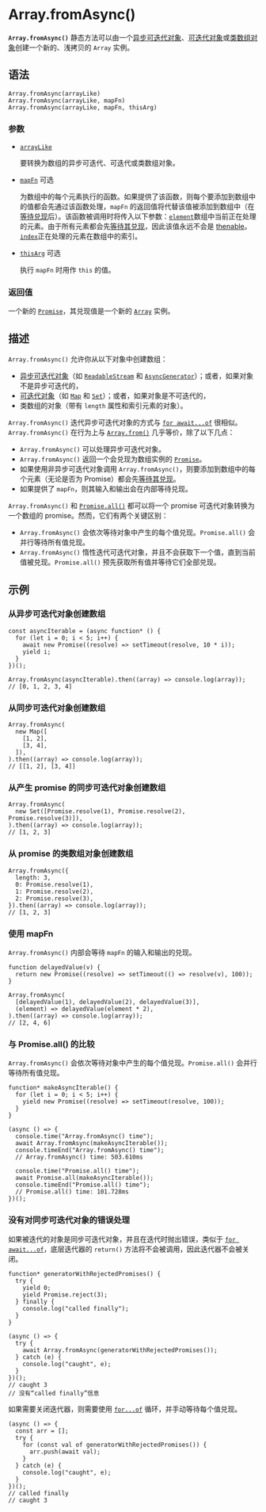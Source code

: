 # Array.fromAsync()

**`Array.fromAsync()`** 静态方法可以由一个[异步可迭代对象](https://developer.mozilla.org/zh-CN/docs/Web/JavaScript/Reference/Iteration_protocols#异步迭代器和异步可迭代协议)、[可迭代对象](https://developer.mozilla.org/zh-CN/docs/Web/JavaScript/Reference/Iteration_protocols#可迭代协议)或[类数组对象](https://developer.mozilla.org/zh-CN/docs/Web/JavaScript/Guide/Indexed_collections#使用类数组对象)创建一个新的、浅拷贝的 `Array` 实例。

## 语法



```
Array.fromAsync(arrayLike)
Array.fromAsync(arrayLike, mapFn)
Array.fromAsync(arrayLike, mapFn, thisArg)
```

### 参数

-   [`arrayLike`](https://developer.mozilla.org/zh-CN/docs/Web/JavaScript/Reference/Global_Objects/Array/fromAsync#arraylike)

    要转换为数组的异步可迭代、可迭代或类数组对象。

-   [`mapFn`](https://developer.mozilla.org/zh-CN/docs/Web/JavaScript/Reference/Global_Objects/Array/fromAsync#mapfn) 可选

    为数组中的每个元素执行的函数。如果提供了该函数，则每个要添加到数组中的值都会先通过该函数处理，`mapFn` 的返回值将代替该值被添加到数组中（在[等待兑现](https://developer.mozilla.org/zh-CN/docs/Web/JavaScript/Reference/Operators/await)后）。该函数被调用时将传入以下参数：[`element`](https://developer.mozilla.org/zh-CN/docs/Web/JavaScript/Reference/Global_Objects/Array/fromAsync#element)数组中当前正在处理的元素。由于所有元素都会先[等待其兑现](https://developer.mozilla.org/zh-CN/docs/Web/JavaScript/Reference/Operators/await)，因此该值永远不会是 [thenable](https://developer.mozilla.org/zh-CN/docs/Web/JavaScript/Reference/Global_Objects/Promise#thenable)。[`index`](https://developer.mozilla.org/zh-CN/docs/Web/JavaScript/Reference/Global_Objects/Array/fromAsync#index)正在处理的元素在数组中的索引。

-   [`thisArg`](https://developer.mozilla.org/zh-CN/docs/Web/JavaScript/Reference/Global_Objects/Array/fromAsync#thisarg) 可选

    执行 `mapFn` 时用作 `this` 的值。

### 返回值

一个新的 [`Promise`](https://developer.mozilla.org/zh-CN/docs/Web/JavaScript/Reference/Global_Objects/Promise)，其兑现值是一个新的 [`Array`](https://developer.mozilla.org/zh-CN/docs/Web/JavaScript/Reference/Global_Objects/Array) 实例。

## 描述

`Array.fromAsync()` 允许你从以下对象中创建数组：

-   [异步可迭代对象](https://developer.mozilla.org/zh-CN/docs/Web/JavaScript/Reference/Iteration_protocols#异步迭代器和异步可迭代协议)（如 [`ReadableStream`](https://developer.mozilla.org/zh-CN/docs/Web/API/ReadableStream) 和 [`AsyncGenerator`](https://developer.mozilla.org/zh-CN/docs/Web/JavaScript/Reference/Global_Objects/AsyncGenerator)）；或者，如果对象不是异步可迭代的，
-   [可迭代对象](https://developer.mozilla.org/zh-CN/docs/Web/JavaScript/Reference/Iteration_protocols#可迭代协议)（如 [`Map`](https://developer.mozilla.org/zh-CN/docs/Web/JavaScript/Reference/Global_Objects/Map) 和 [`Set`](https://developer.mozilla.org/zh-CN/docs/Web/JavaScript/Reference/Global_Objects/Set)）；或者，如果对象是不可迭代的，
-   类数组的对象（带有 `length` 属性和索引元素的对象）。

`Array.fromAsync()` 迭代异步可迭代对象的方式与 [`for await...of`](https://developer.mozilla.org/zh-CN/docs/Web/JavaScript/Reference/Statements/for-await...of) 很相似。`Array.fromAsync()` 在行为上与 [`Array.from()`](https://developer.mozilla.org/zh-CN/docs/Web/JavaScript/Reference/Global_Objects/Array/from) 几乎等价，除了以下几点：

-   `Array.fromAsync()` 可以处理异步可迭代对象。
-   `Array.fromAsync()` 返回一个会兑现为数组实例的 [`Promise`](https://developer.mozilla.org/zh-CN/docs/Web/JavaScript/Reference/Global_Objects/Promise)。
-   如果使用非异步可迭代对象调用 `Array.fromAsync()`，则要添加到数组中的每个元素（无论是否为 Promise）都会先[等待其兑现](https://developer.mozilla.org/zh-CN/docs/Web/JavaScript/Reference/Operators/await)。
-   如果提供了 `mapFn`，则其输入和输出会在内部等待兑现。

`Array.fromAsync()` 和 [`Promise.all()`](https://developer.mozilla.org/zh-CN/docs/Web/JavaScript/Reference/Global_Objects/Promise/all) 都可以将一个 promise 可迭代对象转换为一个数组的 promise。然而，它们有两个关键区别：

-   `Array.fromAsync()` 会依次等待对象中产生的每个值兑现。`Promise.all()` 会并行等待所有值兑现。
-   `Array.fromAsync()` 惰性迭代可迭代对象，并且不会获取下一个值，直到当前值被兑现。`Promise.all()` 预先获取所有值并等待它们全部兑现。

## 示例

### 从异步可迭代对象创建数组



```
const asyncIterable = (async function* () {
  for (let i = 0; i < 5; i++) {
    await new Promise((resolve) => setTimeout(resolve, 10 * i));
    yield i;
  }
})();

Array.fromAsync(asyncIterable).then((array) => console.log(array));
// [0, 1, 2, 3, 4]
```

### 从同步可迭代对象创建数组



```
Array.fromAsync(
  new Map([
    [1, 2],
    [3, 4],
  ]),
).then((array) => console.log(array));
// [[1, 2], [3, 4]]
```

### 从产生 promise 的同步可迭代对象创建数组



```
Array.fromAsync(
  new Set([Promise.resolve(1), Promise.resolve(2), Promise.resolve(3)]),
).then((array) => console.log(array));
// [1, 2, 3]
```

### 从 promise 的类数组对象创建数组



```
Array.fromAsync({
  length: 3,
  0: Promise.resolve(1),
  1: Promise.resolve(2),
  2: Promise.resolve(3),
}).then((array) => console.log(array));
// [1, 2, 3]
```

### 使用 mapFn

`Array.fromAsync()` 内部会等待 `mapFn` 的输入和输出的兑现。



```
function delayedValue(v) {
  return new Promise((resolve) => setTimeout(() => resolve(v), 100));
}

Array.fromAsync(
  [delayedValue(1), delayedValue(2), delayedValue(3)],
  (element) => delayedValue(element * 2),
).then((array) => console.log(array));
// [2, 4, 6]
```

### 与 Promise.all() 的比较

`Array.fromAsync()` 会依次等待对象中产生的每个值兑现。`Promise.all()` 会并行等待所有值兑现。



```
function* makeAsyncIterable() {
  for (let i = 0; i < 5; i++) {
    yield new Promise((resolve) => setTimeout(resolve, 100));
  }
}

(async () => {
  console.time("Array.fromAsync() time");
  await Array.fromAsync(makeAsyncIterable());
  console.timeEnd("Array.fromAsync() time");
  // Array.fromAsync() time: 503.610ms

  console.time("Promise.all() time");
  await Promise.all(makeAsyncIterable());
  console.timeEnd("Promise.all() time");
  // Promise.all() time: 101.728ms
})();
```

### 没有对同步可迭代对象的错误处理

如果被迭代的对象是同步可迭代对象，并且在迭代时抛出错误，类似于 [`for await...of`](https://developer.mozilla.org/zh-CN/docs/Web/JavaScript/Reference/Statements/for-await...of#迭代同步可迭代对象和生成器)，底层迭代器的 `return()` 方法将不会被调用，因此迭代器不会被关闭。



```
function* generatorWithRejectedPromises() {
  try {
    yield 0;
    yield Promise.reject(3);
  } finally {
    console.log("called finally");
  }
}

(async () => {
  try {
    await Array.fromAsync(generatorWithRejectedPromises());
  } catch (e) {
    console.log("caught", e);
  }
})();
// caught 3
// 没有“called finally”信息
```

如果需要关闭迭代器，则需要使用 [`for...of`](https://developer.mozilla.org/zh-CN/docs/Web/JavaScript/Reference/Statements/for...of) 循环，并手动等待每个值兑现。



```
(async () => {
  const arr = [];
  try {
    for (const val of generatorWithRejectedPromises()) {
      arr.push(await val);
    }
  } catch (e) {
    console.log("caught", e);
  }
})();
// called finally
// caught 3
```